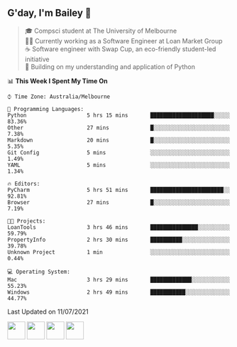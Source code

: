 ## G'day, I'm Bailey 👋

> 🎓 Compsci student at The University of Melbourne <br>
> 👨‍💻 Currently working as a Software Engineer at Loan Market Group <br>
> ☕️ Software engineer with Swap Cup, an eco-friendly student-led initiative <br>
> 🌱 Building on my understanding and application of Python

<!--START_SECTION:waka-->
📊 **This Week I Spent My Time On** 

```text
⌚︎ Time Zone: Australia/Melbourne

💬 Programming Languages: 
Python                   5 hrs 15 mins       ████████████████████░░░░░   83.36% 
Other                    27 mins             █░░░░░░░░░░░░░░░░░░░░░░░░   7.38% 
Markdown                 20 mins             █░░░░░░░░░░░░░░░░░░░░░░░░   5.35% 
Git Config               5 mins              ░░░░░░░░░░░░░░░░░░░░░░░░░   1.49% 
YAML                     5 mins              ░░░░░░░░░░░░░░░░░░░░░░░░░   1.34%

🔥 Editors: 
PyCharm                  5 hrs 51 mins       ███████████████████████░░   92.81% 
Browser                  27 mins             █░░░░░░░░░░░░░░░░░░░░░░░░   7.19%

🐱‍💻 Projects: 
LoanTools                3 hrs 46 mins       ███████████████░░░░░░░░░░   59.79% 
PropertyInfo             2 hrs 30 mins       ██████████░░░░░░░░░░░░░░░   39.78% 
Unknown Project          1 min               ░░░░░░░░░░░░░░░░░░░░░░░░░   0.44%

💻 Operating System: 
Mac                      3 hrs 29 mins       █████████████░░░░░░░░░░░░   55.23% 
Windows                  2 hrs 49 mins       ███████████░░░░░░░░░░░░░░   44.77%

```


 Last Updated on 11/07/2021
<!--END_SECTION:waka-->

[<img height="40px" src="https://img.icons8.com/ios-filled/2x/linkedin.png">](https://linkedin.com/in/baileybutler1)
[<img height="40px" src="https://img.icons8.com/ios-filled/2x/github.png">](https://github.com/baely)
[<img height="40px" src="https://img.icons8.com/ios-filled/2x/salesforce.png">](https://trailblazer.me/id/baileybutler)
[<img height="40px" src="https://img.icons8.com/ios-filled/2x/instagram.png">](https://instagram.com/bae1y)
